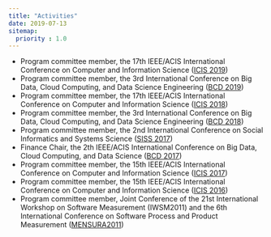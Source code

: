 ```yaml
---
title: "Activities"
date: 2019-07-13
sitemap:
  priority : 1.0
---
```


* Program committee member, the 17th IEEE/ACIS International Conference on Computer and Information Science ([ICIS 2019](http://www.acisinternational.org/icis2019/))
* Program committee member, the 3rd International Conference on Big Data, Cloud Computing, and Data Science Engineering ([BCD 2019](http://www.acisinternational.org/bcd2019/))
* Program committee member, the 17th IEEE/ACIS International Conference on Computer and Information Science ([ICIS 2018](http://www.acisinternational.org/icis2018/))
* Program committee member, the 3rd International Conference on Big Data, Cloud Computing, and Data Science Engineering ([BCD 2018](http://www.acisinternational.org/bcd2018/))
* Program committee member, the 2nd International Conference on Social Informatics and Systems Science ([SISS 2017](http://www.iaiai.org/conference/aai2017/siss-2017/))
* Finance Chair, the 2th IEEE/ACIS International Conference on Big Data, Cloud Computing, and Data Science ([BCD 2017](http://www.acisinternational.org/bcd2017/))
* Program committee member, the 15th IEEE/ACIS International Conference on Computer and Information Science ([ICIS 2017](http://www.acisinternational.org/icis2017/))
* Program committee member, the 15th IEEE/ACIS International Conference on Computer and Information Science ([ICIS 2016](http://www.acisinternational.org/icis2016/))
* Program committee member, Joint Conference of the 21st International Workshop on Software Measurement (IWSM2011) and the 6th International Conference on Software Process and Product Measurement ([MENSURA2011](http://mensura.wordpress.com/organization/))
